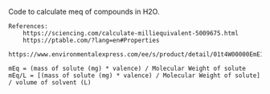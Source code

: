 Code to calculate meq of compounds in H2O.

	References:	
		https://sciencing.com/calculate-milliequivalent-5009675.html
		https://ptable.com/?lang=en#Properties
		https://www.environmentalexpress.com/ee/s/product/detail/01t4W00000EmE1OQAV

	mEq = (mass of solute (mg) * valence) / Molecular Weight of solute
	mEq/L = [(mass of solute (mg) * valence) / Molecular Weight of solute] / volume of solvent (L)

